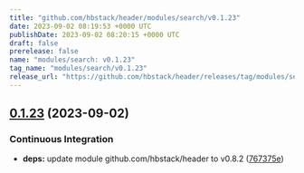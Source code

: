 ```yaml
---
title: "github.com/hbstack/header/modules/search/v0.1.23"
date: 2023-09-02 08:19:53 +0000 UTC
publishDate: 2023-09-02 08:20:15 +0000 UTC
draft: false
prerelease: false
name: "modules/search: v0.1.23"
tag_name: "modules/search/v0.1.23"
release_url: "https://github.com/hbstack/header/releases/tag/modules/search/v0.1.23"
---
```


## [0.1.23](https://github.com/hbstack/header/compare/modules/search/v0.1.22...modules/search/v0.1.23) (2023-09-02)


### Continuous Integration

* **deps:** update module github.com/hbstack/header to v0.8.2 ([767375e](https://github.com/hbstack/header/commit/767375ee345119df904c7016be5bc8280b647fcd))

